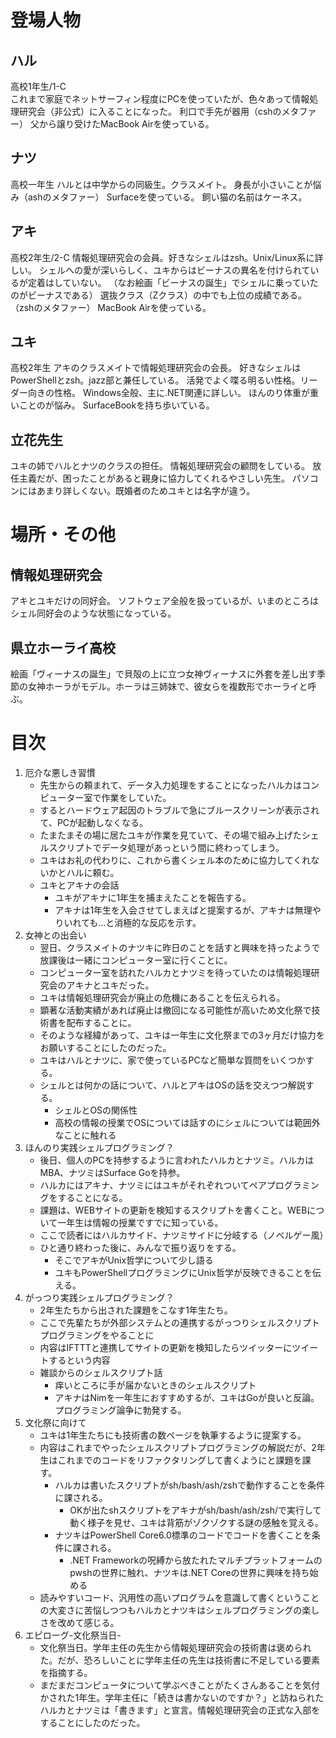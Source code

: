 # 登場人物
## ハル
高校1年生/1-C  
これまで家庭でネットサーフィン程度にPCを使っていたが、色々あって情報処理研究会（非公式）に入ることになった。
利口で手先が器用（cshのメタファー）
父から譲り受けたMacBook Airを使っている。  
## ナツ
高校一年生
ハルとは中学からの同級生。クラスメイト。
身長が小さいことが悩み（ashのメタファー）
Surfaceを使っている。
飼い猫の名前はケーネス。
## アキ
高校2年生/2-C
情報処理研究会の会員。好きなシェルはzsh。Unix/Linux系に詳しい。
シェルへの愛が深いらしく、ユキからはビーナスの異名を付けられているが定着はしていない。
（なお絵画「ビーナスの誕生」でシェルに乗っていたのがビーナスである）
選抜クラス（Zクラス）の中でも上位の成績である。（zshのメタファー）
MacBook Airを使っている。
## ユキ
高校2年生
アキのクラスメイトで情報処理研究会の会長。
好きなシェルはPowerShellとzsh。jazz部と兼任している。
活発でよく喋る明るい性格。リーダー向きの性格。
Windows全般、主に.NET関連に詳しい。
ほんのり体重が重いことのが悩み。
SurfaceBookを持ち歩いている。
## 立花先生
ユキの姉でハルとナツのクラスの担任。
情報処理研究会の顧問をしている。
放任主義だが、困ったことがあると親身に協力してくれるやさしい先生。
パソコンにはあまり詳しくない。既婚者のためユキとは名字が違う。

# 場所・その他
## 情報処理研究会
アキとユキだけの同好会。
ソフトウェア全般を扱っているが、いまのところはシェル同好会のような状態になっている。
## 県立ホーライ高校
絵画「ヴィーナスの誕生」で貝殻の上に立つ女神ヴィーナスに外套を差し出す季節の女神ホーラがモデル。ホーラは三姉妹で、彼女らを複数形でホーライと呼ぶ。

# 目次
1. 厄介な悪しき習慣
    - 先生からの頼まれて、データ入力処理をすることになったハルカはコンピューター室で作業をしていた。
    - するとハードウェア起因のトラブルで急にブルースクリーンが表示されて、PCが起動しなくなる。
    - たまたまその場に居たユキが作業を見ていて、その場で組み上げたシェルスクリプトでデータ処理があっという間に終わってしまう。
    - ユキはお礼の代わりに、これから書くシェル本のために協力してくれないかとハルに頼む。
    - ユキとアキナの会話
        - ユキがアキナに1年生を捕まえたことを報告する。
        - アキナは1年生を入会させてしまえばと提案するが、アキナは無理やりいれても…と消極的な反応を示す。
2. 女神との出会い
    - 翌日、クラスメイトのナツキに昨日のことを話すと興味を持ったようで放課後は一緒にコンピューター室に行くことに。
    - コンピューター室を訪れたハルカとナツミを待っていたのは情報処理研究会のアキナとユキだった。
    - ユキは情報処理研究会が廃止の危機にあることを伝えられる。
    - 顕著な活動実績があれば廃止は撤回になる可能性が高いため文化祭で技術書を配布することに。
    - そのような経緯があって、ユキは一年生に文化祭までの3ヶ月だけ協力をお願いすることにしたのだった。
    - ユキはハルとナツに、家で使っているPCなど簡単な質問をいくつかする。
    - シェルとは何かの話について、ハルとアキはOSの話を交えつつ解説する。
        - シェルとOSの関係性
        - 高校の情報の授業でOSについては話すのにシェルについては範囲外なことに触れる
3. ほんのり実践シェルプログラミング？
    - 後日、個人のPCを持参するように言われたハルカとナツミ。ハルカはMBA、ナツミはSurface Goを持参。
    - ハルカにはアキナ、ナツミにはユキがそれぞれついてペアプログラミングをすることになる。
    - 課題は、WEBサイトの更新を検知するスクリプトを書くこと。WEBについて一年生は情報の授業ですでに知っている。
    - ここで読者にはハルカサイド、ナツミサイドに分岐する（ノベルゲー風）
    - ひと通り終わった後に、みんなで振り返りをする。
        - そこでアキがUnix哲学について少し語る
        - ユキもPowerShellプログラミングにUnix哲学が反映できることを伝える。
4. がっつり実践シェルプログラミング？
    - 2年生たちから出された課題をこなす1年生たち。
    - ここで先輩たちが外部システムとの連携するがっつりシェルスクリプトプログラミングをやることに
    - 内容はIFTTTと連携してサイトの更新を検知したらツイッターにツイートするという内容
    - 雑談からのシェルスクリプト話
        - 痒いところに手が届かないときのシェルスクリプト
        - アキナはNimを一年生におすすめするが、ユキはGoが良いと反論。プログラミング論争に勃発する。
5. 文化祭に向けて
   - ユキは1年生たちにも技術書の数ページを執筆するように提案する。
   - 内容はこれまでやったシェルスクリプトプログラミングの解説だが、2年生はこれまでのコードをリファクタリングして書くようにと課題を課す。
       - ハルカは書いたスクリプトがsh/bash/ash/zshで動作することを条件に課される。
           - OKが出たshスクリプトをアキナがsh/bash/ash/zsh/で実行して動く様子を見せ、ユキは背筋がゾクゾクする謎の感触を覚える。
       - ナツキはPowerShell Core6.0標準のコードでコードを書くことを条件に課される。
           - .NET Frameworkの呪縛から放たれたマルチプラットフォームのpwshの世界に触れ、ナツキは.NET Coreの世界に興味を持ち始める
   - 読みやすいコード、汎用性の高いプログラムを意識して書くということの大変さに苦悩しつつもハルカとナツキはシェルプログラミングの楽しさを改めて感じる。
6. エピローグ-文化祭当日-
   - 文化祭当日。学年主任の先生から情報処理研究会の技術書は褒められた。だが、恐ろしいことに学年主任の先生は技術書に不足している要素を指摘する。
   - まだまだコンピュータについて学ぶべきことがたくさんあることを気付かされた1年生。学年主任に「続きは書かないのですか？」と訪ねられたハルカとナツミは「書きます」と宣言。情報処理研究会の正式な入部をすることにしたのだった。
